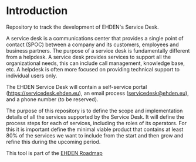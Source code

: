 # Introduction

Repository to track the development of EHDEN's Service Desk.

A service desk is a communications center that provides a single point of contact (SPOC) between a company and its customers, employees and business partners. The purpose of a service desk is fundamentally different from a helpdesk. A service desk provides services to support all the organizational needs, this can include call management, knowledge base, etc. A helpdesk is often more focused on providing technical support to individual users only. 

The EHDEN Service Desk will contain a self-service portal (https://servicedesk.ehden.eu), an email process (servicedesk@ehden.eu), and a phone number (to be reserved).

The purpose of this repository is to define the scope and implementation details of all the services supported by the Service Desk. It will define the process steps for each of services, including the roles of its operators. For this it is important define the minimal viable product that contains at least 80% of the services we want to include from the start and then grow and refine this during the upcoming period.

This tool is part of the [EHDEN Roadmap](https://github.com/EHDEN/ehden-roadmap)
